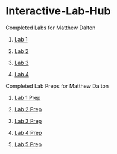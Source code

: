 # Interactive-Lab-Hub

Completed Labs for Matthew Dalton

1. [Lab 1](//github.com/MattD18/IDD-Fa18-Lab1)

2. [Lab 2](//github.com/MattD18/IDD-Fa18-Lab2)

3. [Lab 3](//github.com/MattD18/IDD-Fa18-Lab3)

4. [Lab 4](//github.com/MattD18/IDD-Fa18-Lab4)

Completed Lab Preps for Matthew Dalton

1. [Lab 1 Prep]()

2. [Lab 2 Prep](//github.com/MattD18/IDD-Fa18-Lab2/blob/master/Lab-Prep/Sketch-Ideas.md)

3. [Lab 3 Prep](//github.com/MattD18/IDD-Fa18-Lab3/tree/master/Lab-Prep)

4. [Lab 4 Prep](//github.com/MattD18/IDD-Fa18-Lab4/tree/master/Lab-Prep)

5. [Lab 5 Prep](https://github.com/MattD18/Interactive-Lab-Hub/blob/master/Lab-Prep-5.md)


